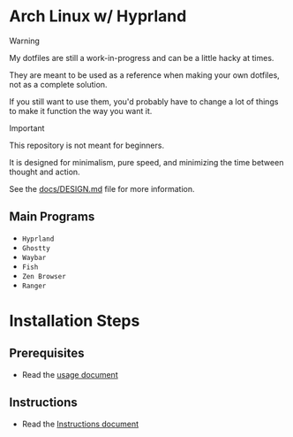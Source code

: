 # Arch Linux w/ Hyprland

> [!WARNING]
> My dotfiles are still a work-in-progress and can be a little hacky at times.
>
> They are meant to be used as a reference when making your own dotfiles, not as a complete solution.
>
> If you still want to use them, you'd probably have to change a lot of things to make it function the way you want it.

> [!IMPORTANT]
> This repository is not meant for beginners.
>
> It is designed for minimalism, pure speed, and minimizing the time between thought and action.
>
> See the [docs/DESIGN.md](docs/DESIGN.md) file for more information.

## Main Programs

- `Hyprland`
- `Ghostty`
- `Waybar`
- `Fish`
- `Zen Browser`
- `Ranger`

# Installation Steps

## Prerequisites

- Read the [usage document](docs/USAGE.md)

## Instructions

- Read the [Instructions document](docs/INSTALLATION.md)
